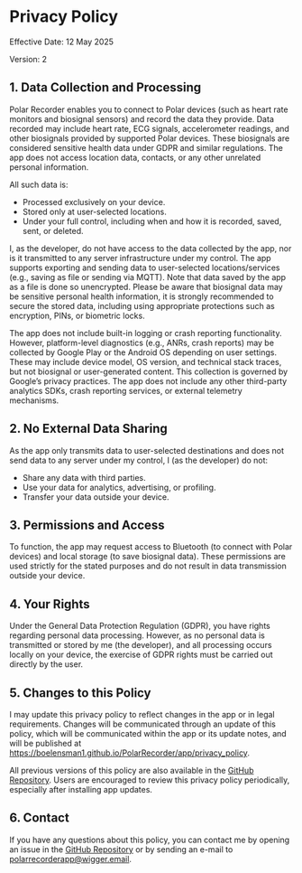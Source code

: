# Privacy Policy
Effective Date: 12 May 2025

Version: 2

## 1. Data Collection and Processing
Polar Recorder enables you to connect to Polar devices (such as heart rate monitors and biosignal sensors) and record the data they provide. Data recorded may include heart rate, ECG signals, accelerometer readings, and other biosignals provided by supported Polar devices. These biosignals are considered sensitive health data under GDPR and similar regulations. The app does not access location data, contacts, or any other unrelated personal information.

All such data is:
 - Processed exclusively on your device.
 - Stored only at user-selected locations.
 - Under your full control, including when and how it is recorded, saved, sent, or deleted.

I, as the developer, do not have access to the data collected by the app, nor is it transmitted to any server infrastructure under my control. The app supports exporting and sending data to user-selected locations/services (e.g., saving as file or sending via  MQTT). Note that data saved by the app as a file is done so unencrypted. Please be aware that biosignal data may be sensitive personal health information, it is strongly recommended to secure the stored data, including using appropriate protections such as encryption, PINs, or biometric locks.

The app does not include built-in logging or crash reporting functionality. However, platform-level diagnostics (e.g., ANRs, crash reports) may be collected by Google Play or the Android OS depending on user settings. These may include device model, OS version, and technical stack traces, but not biosignal or user-generated content. This collection is governed by Google’s privacy practices. The app does not include any other third-party analytics SDKs, crash reporting services, or external telemetry mechanisms.

## 2. No External Data Sharing
As the app only transmits data to user-selected destinations and does not send data to any server under my control, I (as the developer) do not:
 - Share any data with third parties.
 - Use your data for analytics, advertising, or profiling.
 - Transfer your data outside your device.

## 3. Permissions and Access
To function, the app may request access to Bluetooth (to connect with Polar devices) and local storage (to save biosignal data). These permissions are used strictly for the stated purposes and do not result in data transmission outside your device.

## 4. Your Rights
Under the General Data Protection Regulation (GDPR), you have rights regarding personal data processing. However, as no personal data is transmitted or stored by me (the developer), and all processing occurs locally on your device, the exercise of GDPR rights must be carried out directly by the user.

## 5. Changes to this Policy
I may update this privacy policy to reflect changes in the app or in legal requirements. Changes will be communicated through an update of this policy, which will be communicated within the app or its update notes, and will be published at https://boelensman1.github.io/PolarRecorder/app/privacy_policy.

All previous versions of this policy are also available in the [GitHub Repository](https://github.com/Boelensman1/PolarRecorder). Users are encouraged to review this privacy policy periodically, especially after installing app updates.

## 6. Contact
If you have any questions about this policy, you can contact me by opening an issue in the [GitHub Repository](https://github.com/Boelensman1/PolarRecorder) or by sending an e-mail to polarrecorderapp@wigger.email.
